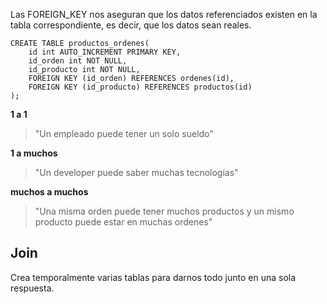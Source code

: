 Las FOREIGN_KEY nos aseguran que los datos referenciados existen en la tabla correspondiente, es decir, que los datos sean reales. 

```mysql
CREATE TABLE productos_ordenes(
    id int AUTO_INCREMENT PRIMARY KEY,
    id_orden int NOT NULL,
    id_producto int NOT NULL,
    FOREIGN KEY (id_orden) REFERENCES ordenes(id),
    FOREIGN KEY (id_producto) REFERENCES productos(id)
);
```

**1 a 1**
> "Un empleado puede tener un solo sueldo"

**1 a muchos**
> "Un developer puede saber muchas tecnologías"

**muchos a muchos**
> "Una misma orden puede tener muchos productos y un mismo producto puede estar en muchas ordenes"

## Join

Crea temporalmente varias tablas para darnos todo junto en una sola respuesta.
